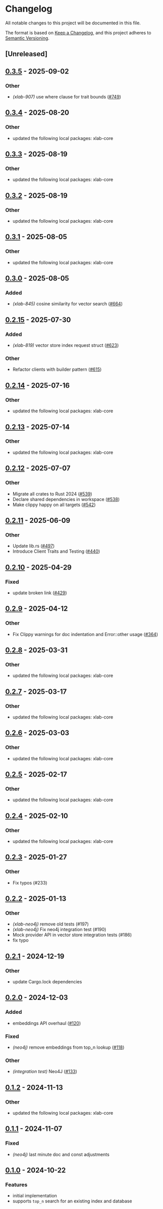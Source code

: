 # Changelog

All notable changes to this project will be documented in this file.

The format is based on [Keep a Changelog](https://keepachangelog.com/en/1.0.0/),
and this project adheres to [Semantic Versioning](https://semver.org/spec/v2.0.0.html).

## [Unreleased]

## [0.3.5](https://github.com/caojin0321/xlab/compare/xlab-neo4j-v0.3.4...xlab-neo4j-v0.3.5) - 2025-09-02

### Other

- *(xlab-907)* use where clause for trait bounds ([#749](https://github.com/caojin0321/xlab/pull/749))

## [0.3.4](https://github.com/caojin0321/xlab/compare/xlab-neo4j-v0.3.3...xlab-neo4j-v0.3.4) - 2025-08-20

### Other

- updated the following local packages: xlab-core

## [0.3.3](https://github.com/caojin0321/xlab/compare/xlab-neo4j-v0.3.2...xlab-neo4j-v0.3.3) - 2025-08-19

### Other

- updated the following local packages: xlab-core

## [0.3.2](https://github.com/caojin0321/xlab/compare/xlab-neo4j-v0.3.1...xlab-neo4j-v0.3.2) - 2025-08-19

### Other

- updated the following local packages: xlab-core

## [0.3.1](https://github.com/caojin0321/xlab/compare/xlab-neo4j-v0.3.0...xlab-neo4j-v0.3.1) - 2025-08-05

### Other

- updated the following local packages: xlab-core

## [0.3.0](https://github.com/caojin0321/xlab/compare/xlab-neo4j-v0.2.15...xlab-neo4j-v0.3.0) - 2025-08-05

### Added

- *(xlab-845)* cosine similarity for vector search ([#664](https://github.com/caojin0321/xlab/pull/664))

## [0.2.15](https://github.com/caojin0321/xlab/compare/xlab-neo4j-v0.2.14...xlab-neo4j-v0.2.15) - 2025-07-30

### Added

- *(xlab-819)* vector store index request struct ([#623](https://github.com/caojin0321/xlab/pull/623))

### Other

- Refactor clients with builder pattern ([#615](https://github.com/caojin0321/xlab/pull/615))

## [0.2.14](https://github.com/caojin0321/xlab/compare/xlab-neo4j-v0.2.13...xlab-neo4j-v0.2.14) - 2025-07-16

### Other

- updated the following local packages: xlab-core

## [0.2.13](https://github.com/caojin0321/xlab/compare/xlab-neo4j-v0.2.12...xlab-neo4j-v0.2.13) - 2025-07-14

### Other

- updated the following local packages: xlab-core

## [0.2.12](https://github.com/caojin0321/xlab/compare/xlab-neo4j-v0.2.11...xlab-neo4j-v0.2.12) - 2025-07-07

### Other

- Migrate all crates to Rust 2024 ([#539](https://github.com/caojin0321/xlab/pull/539))
- Declare shared dependencies in workspace ([#538](https://github.com/caojin0321/xlab/pull/538))
- Make clippy happy on all targets ([#542](https://github.com/caojin0321/xlab/pull/542))

## [0.2.11](https://github.com/caojin0321/xlab/compare/xlab-neo4j-v0.2.10...xlab-neo4j-v0.2.11) - 2025-06-09

### Other

- Update lib.rs ([#497](https://github.com/caojin0321/xlab/pull/497))
- Introduce Client Traits and Testing ([#440](https://github.com/caojin0321/xlab/pull/440))

## [0.2.10](https://github.com/caojin0321/xlab/compare/xlab-neo4j-v0.2.9...xlab-neo4j-v0.2.10) - 2025-04-29

### Fixed

- update broken link  ([#429](https://github.com/caojin0321/xlab/pull/429))

## [0.2.9](https://github.com/caojin0321/xlab/compare/xlab-neo4j-v0.2.8...xlab-neo4j-v0.2.9) - 2025-04-12

### Other

- Fix Clippy warnings for doc indentation and Error::other usage ([#364](https://github.com/caojin0321/xlab/pull/364))

## [0.2.8](https://github.com/caojin0321/xlab/compare/xlab-neo4j-v0.2.7...xlab-neo4j-v0.2.8) - 2025-03-31

### Other

- updated the following local packages: xlab-core

## [0.2.7](https://github.com/caojin0321/xlab/compare/xlab-neo4j-v0.2.6...xlab-neo4j-v0.2.7) - 2025-03-17

### Other

- updated the following local packages: xlab-core

## [0.2.6](https://github.com/caojin0321/xlab/compare/xlab-neo4j-v0.2.5...xlab-neo4j-v0.2.6) - 2025-03-03

### Other

- updated the following local packages: xlab-core

## [0.2.5](https://github.com/caojin0321/xlab/compare/xlab-neo4j-v0.2.4...xlab-neo4j-v0.2.5) - 2025-02-17

### Other

- updated the following local packages: xlab-core

## [0.2.4](https://github.com/caojin0321/xlab/compare/xlab-neo4j-v0.2.3...xlab-neo4j-v0.2.4) - 2025-02-10

### Other

- updated the following local packages: xlab-core

## [0.2.3](https://github.com/caojin0321/xlab/compare/xlab-neo4j-v0.2.2...xlab-neo4j-v0.2.3) - 2025-01-27

### Other

- Fix typos (#233)

## [0.2.2](https://github.com/caojin0321/xlab/compare/xlab-neo4j-v0.2.1...xlab-neo4j-v0.2.2) - 2025-01-13

### Other

- *(xlab-neo4j)* remove old tests (#197)
- *(xlab-neo4j)* Fix neo4j integration test (#190)
- Mock provider API in vector store integration tests (#186)
- fix typo

## [0.2.1](https://github.com/caojin0321/xlab/compare/xlab-neo4j-v0.2.0...xlab-neo4j-v0.2.1) - 2024-12-19

### Other

- update Cargo.lock dependencies

## [0.2.0](https://github.com/caojin0321/xlab/compare/xlab-neo4j-v0.1.2...xlab-neo4j-v0.2.0) - 2024-12-03

### Added

- embeddings API overhaul ([#120](https://github.com/caojin0321/xlab/pull/120))

### Fixed

- *(neo4j)* remove embeddings from top_n lookup ([#118](https://github.com/caojin0321/xlab/pull/118))

### Other

- *(integration test)* Neo4J ([#133](https://github.com/caojin0321/xlab/pull/133))

## [0.1.2](https://github.com/caojin0321/xlab/compare/xlab-neo4j-v0.1.1...xlab-neo4j-v0.1.2) - 2024-11-13

### Other

- updated the following local packages: xlab-core

## [0.1.1](https://github.com/caojin0321/xlab/compare/xlab-neo4j-v0.1.0...xlab-neo4j-v0.1.1) - 2024-11-07

### Fixed

- *(neo4j)* last minute doc and const adjustments

## [0.1.0](https://github.com/caojin0321/xlab/compare/xlab-mongodb-v0.0.7...xlab-mongodb-v0.1.0) - 2024-10-22

### Features

- initial implementation
- supports `top_n` search for an existing index and database
